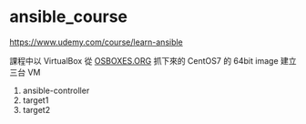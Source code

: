 # ansible_course

https://www.udemy.com/course/learn-ansible

課程中以 VirtualBox 從 [OSBOXES.ORG](https://www.osboxes.org/virtualbox-images/) 抓下來的 CentOS7 的 64bit image 建立三台 VM
1. ansible-controller
1. target1
1. target2
